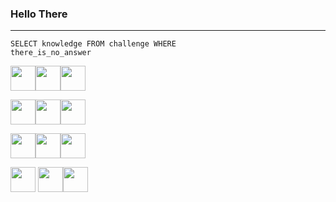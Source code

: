 ### <strong>Hello There</strong> 

<hr>

<code>SELECT knowledge FROM challenge WHERE there_is_no_answer</code>

<img src="https://cdn.jsdelivr.net/gh/devicons/devicon/icons/python/python-original.svg" style="width:40px;hight:40px;"/><img src="https://cdn.jsdelivr.net/gh/devicons/devicon/icons/csharp/csharp-original.svg" style="width:40px;hight:40px;"/><img src="https://cdn.jsdelivr.net/gh/devicons/devicon/icons/cplusplus/cplusplus-original.svg" style="width:40px;hight:40px;"/>


<img src="https://cdn.jsdelivr.net/gh/devicons/devicon/icons/java/java-original.svg" style="width:40px;hight:40px;"/><img src="https://cdn.jsdelivr.net/gh/devicons/devicon/icons/php/php-plain.svg" style="width:40px;hight:40px;"/><img src="https://cdn.jsdelivr.net/gh/devicons/devicon/icons/html5/html5-original.svg" style="width:40px;hight:40px;"/>

<img src="https://cdn.jsdelivr.net/gh/devicons/devicon/icons/git/git-original.svg" style="width:40px;hight:40px;"/><img src="https://cdn.jsdelivr.net/gh/devicons/devicon/icons/arduino/arduino-original.svg" style="width:40px;hight:40px;"/><img src="https://cdn.jsdelivr.net/gh/devicons/devicon/icons/css3/css3-original.svg" style="width:40px;hight:40px;"/>

<img src="https://cdn.jsdelivr.net/gh/devicons/devicon/icons/mysql/mysql-original.svg" style="width:40px;hight:40px;"/> <img src="https://cdn.jsdelivr.net/gh/devicons/devicon/icons/vscode/vscode-original.svg" style="width:40px;hight:40px;"/><img src="https://cdn.jsdelivr.net/gh/devicons/devicon/icons/jupyter/jupyter-original.svg" style="width:40px;hight:40px;"/>
          
          
